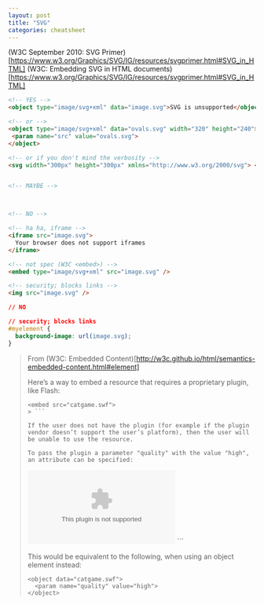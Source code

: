 ```yaml
---
layout: post
title: "SVG"
categories: cheatsheet
---
```


(W3C September 2010: SVG Primer)[https://www.w3.org/Graphics/SVG/IG/resources/svgprimer.html#SVG_in_HTML]
(W3C: Embedding SVG in HTML documents)[https://www.w3.org/Graphics/SVG/IG/resources/svgprimer.html#SVG_in_HTML]

```html
<!-- YES -->
<object type="image/svg+xml" data="image.svg">SVG is unsupported</object>

<!-- or -->
<object type="image/svg+xml" data="ovals.svg" width="320" height="240">
 <param name="src" value="ovals.svg">
</object>

<!-- or if you don't mind the verbosity -->
<svg width="300px" height="300px" xmlns="http://www.w3.org/2000/svg"> <text x="10" y="50" font-size="30">My SVG</text></svg>


<!-- MAYBE -->



<!-- NO -->

<!-- ha ha, iframe -->
<iframe src="image.svg">
  Your browser does not support iframes
</iframe>

<!-- not spec (W3C <embed>) -->
<embed type="image/svg+xml" src="image.svg" /> 

<!-- security; blocks links -->
<img src="image.svg" />
```

```css
// NO

// security; blocks links
#myelement {
  background-image: url(image.svg);
}
```


> 
> From (W3C: Embedded Content)[http://w3c.github.io/html/semantics-embedded-content.html#element]
> 
> Here’s a way to embed a resource that requires a proprietary plugin, like Flash:
> 
> ```
> <embed src="catgame.swf">
> > ```
> 
> If the user does not have the plugin (for example if the plugin vendor doesn’t support the user’s platform), then the user will be unable to use the resource.
> 
> To pass the plugin a parameter "quality" with the value "high", an attribute can be specified:
> 
> ```
> <embed src="catgame.swf" quality="high">
> ```
> 
> This would be equivalent to the following, when using an object element instead:
> 
> ```
> <object data="catgame.swf">
>   <param name="quality" value="high">
> </object>
> ```
> 

